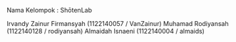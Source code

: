 Nama Kelompok : ShōtenLab

Irvandy Zainur Firmansyah   (1122140057    / VanZainur)
Muhamad Rodiyansah          (1122140128    / rodiyansah)
Almaidah Isnaeni            (1122140004    / almaids)